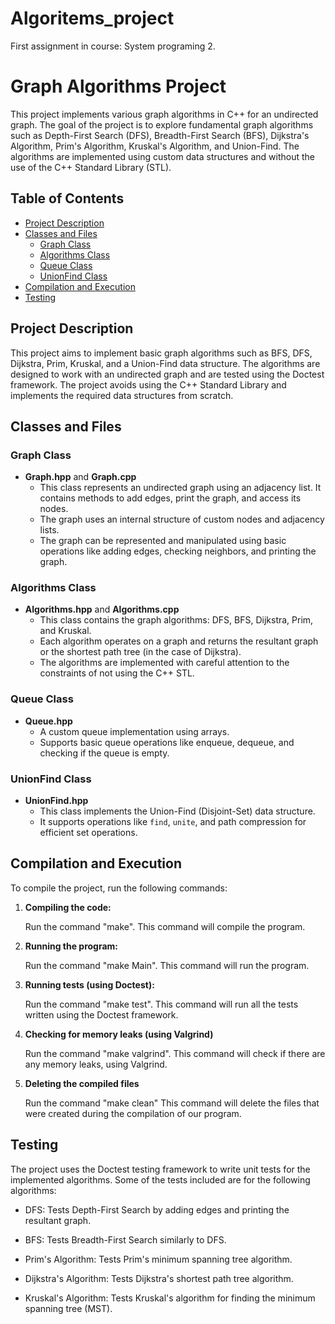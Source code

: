 # Algoritems_project
First assignment in course: System programing 2.

# Graph Algorithms Project

This project implements various graph algorithms in C++ for an undirected graph. The goal of the project is to explore fundamental graph algorithms such as Depth-First Search (DFS), Breadth-First Search (BFS), Dijkstra's Algorithm, Prim's Algorithm, Kruskal's Algorithm, and Union-Find. The algorithms are implemented using custom data structures and without the use of the C++ Standard Library (STL).

## Table of Contents

- [Project Description](#project-description)
- [Classes and Files](#classes-and-files)
  - [Graph Class](#graph-class)
  - [Algorithms Class](#algorithms-class)
  - [Queue Class](#queue-class)
  - [UnionFind Class](#unionfind-class)
- [Compilation and Execution](#compilation-and-execution)
- [Testing](#testing)

## Project Description

This project aims to implement basic graph algorithms such as BFS, DFS, Dijkstra, Prim, Kruskal, and a Union-Find data structure. The algorithms are designed to work with an undirected graph and are tested using the Doctest framework. The project avoids using the C++ Standard Library and implements the required data structures from scratch.

## Classes and Files

### Graph Class

- **Graph.hpp** and **Graph.cpp**
  - This class represents an undirected graph using an adjacency list. It contains methods to add edges, print the graph, and access its nodes.
  - The graph uses an internal structure of custom nodes and adjacency lists.
  - The graph can be represented and manipulated using basic operations like adding edges, checking neighbors, and printing the graph.

### Algorithms Class

- **Algorithms.hpp** and **Algorithms.cpp**
  - This class contains the graph algorithms: DFS, BFS, Dijkstra, Prim, and Kruskal.
  - Each algorithm operates on a graph and returns the resultant graph or the shortest path tree (in the case of Dijkstra).
  - The algorithms are implemented with careful attention to the constraints of not using the C++ STL.

### Queue Class

- **Queue.hpp**
  - A custom queue implementation using arrays.
  - Supports basic queue operations like enqueue, dequeue, and checking if the queue is empty.

### UnionFind Class

- **UnionFind.hpp**
  - This class implements the Union-Find (Disjoint-Set) data structure.
  - It supports operations like `find`, `unite`, and path compression for efficient set operations.

## Compilation and Execution

To compile the project, run the following commands:

1. **Compiling the code:**
   
    Run the command "make".
    This command will compile the program.

3. **Running the program:**
   
    Run the command "make Main".
    This command will run the program.

4. **Running tests (using Doctest):**

    Run the command "make test".
    This command will run all the tests written using the Doctest framework.

5. **Checking for memory leaks (using Valgrind)**

    Run the command "make valgrind".
    This command will check if there are any memory leaks, using Valgrind.

6. **Deleting the compiled files**

    Run the command "make clean"
    This command will delete the files that were created during the compilation of our program.

## Testing

The project uses the Doctest testing framework to write unit tests for the implemented algorithms. Some of the tests included are for the following algorithms:

- DFS: Tests Depth-First Search by adding edges and printing the resultant graph.

- BFS: Tests Breadth-First Search similarly to DFS.

- Prim's Algorithm: Tests Prim's minimum spanning tree algorithm.

- Dijkstra's Algorithm: Tests Dijkstra's shortest path tree algorithm.

- Kruskal's Algorithm: Tests Kruskal's algorithm for finding the minimum spanning tree (MST).



